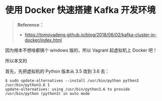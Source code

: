 # 使用 Docker 快速搭建 Kafka 开发环境

> **Reference：**
>
> - https://tomoyadeng.github.io/blog/2018/06/02/kafka-cluster-in-docker/index.html

因为根本不想啥都搞个 windows 版的，所以 Vagrant 起虚拟机上 Docker 吧！

所以本文的

首先，先把虚拟机的 Python 版本从 3.5 改到 3.6 去：

```shell
$ sudo update-alternatives --install /usr/bin/python python3 /usr/bin/python3.6 1
update-alternatives: using /usr/bin/python3.6 to provide /usr/bin/python (python3) in auto mode
```

